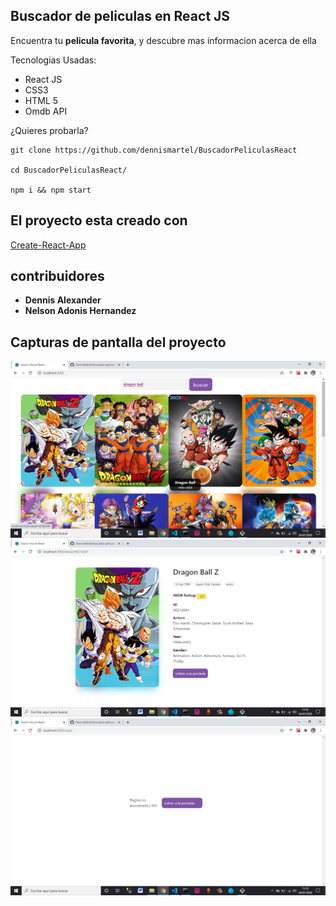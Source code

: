 ## Buscador de peliculas en React JS

Encuentra tu **pelicula favorita**, y descubre mas informacion acerca de ella 

Tecnologias Usadas:

* React JS
* CSS3 
* HTML 5
* Omdb API

¿Quieres probarla?

```
git clone https://github.com/dennismartel/BuscadorPeliculasReact

cd BuscadorPeliculasReact/

npm i && npm start
```

## El proyecto esta creado con ##
<a href='https://github.com/facebook/create-react-app' target='__blank'>Create-React-App</a>

## contribuidores
* **Dennis Alexander**
* **Nelson Adonis Hernandez**

## Capturas de pantalla del proyecto ##

![pantalla-principal](main-screen.png)
![informacion-pelicula](info-movie.png)
![no-encontrado](not-found.png)


